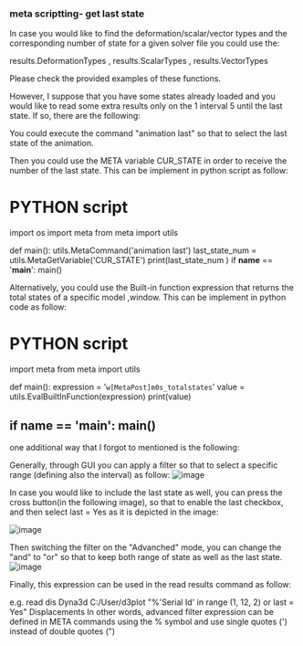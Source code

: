 ### meta scriptting- get last state
In case you would like to find the deformation/scalar/vector types and the corresponding number of state for a given solver file you could use the:

results.DeformationTypes , results.ScalarTypes , results.VectorTypes

Please check the provided examples of these functions.

However, I suppose that you have some states already loaded and you would like to read some extra results only on the 1 interval 5 until the last state. If so, there are the following:

You could execute the command "animation last" so that to select the last state of the animation.

Then you could use the META variable CUR_STATE in order to receive the number of the last state. This can be implement in python script as follow:

# PYTHON script
import os
import meta
from meta import utils

def main():
	utils.MetaCommand('animation last')
	last_state_num = utils.MetaGetVariable('CUR_STATE')
	print(last_state_num )
if __name__ == '__main__':
	main()


Alternatively, you could use the Built-in function expression that returns the total states of a specific model ,window.
This can be implement in python code as follow:

# PYTHON script
import meta
from meta import utils


def main():
	expression = '`w[MetaPost]m0s_totalstates`'
	value = utils.EvalBuiltInFunction(expression)
	print(value)


if __name__ == '__main__':
	main()
-----------------------
one additional way that I forgot to mentioned is the following:

Generally, through GUI you can apply a filter so that to select a specific range (defining also the interval) as follow:
![image](uploads/240b115e75be35c0bac59a3671cd6d9b/image.png)


In case you would like to include the last state as well, you can press the cross button(in the following image), so that to enable the last checkbox, and then select last = Yes as it is depicted in the image:

![image](uploads/f72f5d57370e9315e87404ee8fd874de/image.png)

Then switching the filter on the "Advanched" mode, you can change the "and" to "or" so that to keep both range of state as well as the last state.
![image](uploads/d7900404db308e557dc375099a5df380/image.png)


Finally, this expression can be used in the read results command as follow:

e.g.  read dis Dyna3d C:/User/d3plot "%'Serial Id' in range (1, 12, 2) or last = Yes"  Displacements
In other words, advanced filter expression can be defined in META commands using the % symbol and use single quotes (') instead of double quotes (")

